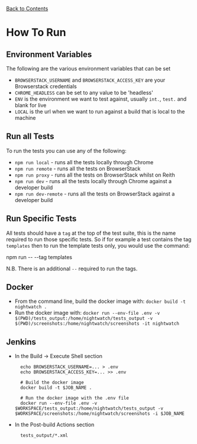 [Back to Contents](index.md)

# How To Run

## Environment Variables

The following are the various environment variables that can be set

* `BROWSERSTACK_USERNAME` and `BROWSERSTACK_ACCESS_KEY` are your Browserstack credentials
* `CHROME_HEADLESS` can be set to any value to be 'headless'
* `ENV` is the environment we want to test against, usually `int.`, `test.` and blank for live
* `LOCAL` is the url when we want to run against a build that is local to the machine

## Run all Tests

To run the tests you can use any of the following:

* ```npm run local``` - runs all the tests locally through Chrome
* ```npm run remote``` - runs all the tests on BrowserStack
* ```npm run proxy``` - runs all the tests on BrowserStack whilst on Reith
* ```npm run dev``` - runs all the tests locally through Chrome against a developer build
* ```npm run dev-remote``` - runs all the tests on BrowserStack against a developer build

## Run Specific Tests

All tests should have a ```tag``` at the top of the test suite, this is the name required to run those specific tests. So if for example a test contains the tag ```templates``` then to run the template tests only, you would use the command:

  npm run <environment> -- --tag templates

N.B. There is an additional ```--``` required to run the tags.

## Docker 

* From the command line, build the docker image with:
  ```docker build -t nightwatch .```
* Run the docker image with:
  ```docker run --env-file .env -v $(PWD)/tests_output:/home/nightwatch/tests_output -v $(PWD)/screenshots:/home/nightwatch/screenshots -it nightwatch```

## Jenkins

* In the Build -> Execute Shell section
  ```
    echo BROWSERSTACK_USERNAME=... > .env
    echo BROWSERSTACK_ACCESS_KEY=... >> .env

    # Build the docker image
    docker build -t $JOB_NAME .

    # Run the docker image with the .env file
    docker run --env-file .env -v $WORKSPACE/tests_output:/home/nightwatch/tests_output -v $WORKSPACE/screenshots:/home/nightwatch/screenshots -i $JOB_NAME
  ```
* In the Post-build Actions section
  ```
    tests_output/*.xml
  ```
